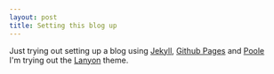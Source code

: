 ```yaml
---
layout: post
title: Setting this blog up
---
```


Just trying out setting up a blog using [Jekyll](http://jekyllrb.com), [Github Pages](https://pages.github.com/) and [Poole](http://getpoole.com/)  
I'm trying out the [Lanyon](https://github.com/poole/lanyon) theme.

